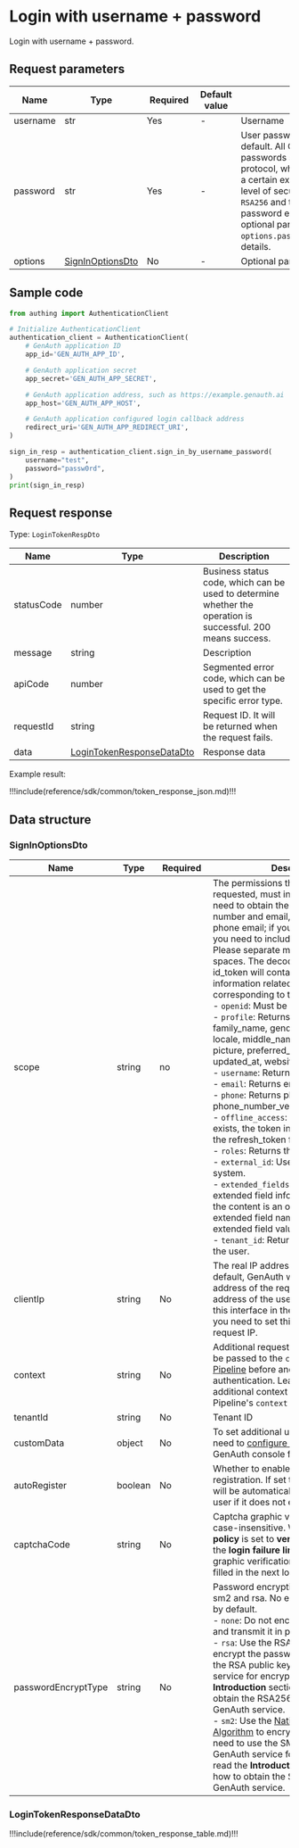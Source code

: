 # Login with username + password

<!--
Warning ⚠️:
Do not modify this document directly,
https://github.com/Authing/authing-docs-factory
Use this project to generate
-->

<LastUpdated />

Login with username + password.

## Request parameters

| Name     | Type                                             | <div style="width:80px">Required</div> | Default value | <div style="width:300px">Description</div>                                                                                                                                                                                                                                                                                                                | <div style="width:200px"></div>Sample value</div> |
| -------- | ------------------------------------------------ | -------------------------------------- | ------------- | --------------------------------------------------------------------------------------------------------------------------------------------------------------------------------------------------------------------------------------------------------------------------------------------------------------------------------------------------------- | ------------------------------------------------- |
| username | str                                              | Yes                                    | -             | Username                                                                                                                                                                                                                                                                                                                                                  | `test`                                            |
| password | str                                              | Yes                                    | -             | User password, not encrypted by default. All GenAuth APIs transmit passwords securely via HTTPS protocol, which can ensure security to a certain extent. If you need a higher level of security, we also support `RSA256` and the national secret `SM2` password encryption method. See the optional parameter `options.passwordEncryptType` for details. | `passw0rd`                                        |
| options  | <a href="#SignInOptionsDto">SignInOptionsDto</a> | No                                     | -             | Optional parameters                                                                                                                                                                                                                                                                                                                                       | `{"passwordEncryptType":"none"}`                  |

## Sample code

```python
from authing import AuthenticationClient

# Initialize AuthenticationClient
authentication_client = AuthenticationClient(
    # GenAuth application ID
    app_id='GEN_AUTH_APP_ID',

    # GenAuth application secret
    app_secret='GEN_AUTH_APP_SECRET',

    # GenAuth application address, such as https://example.genauth.ai
    app_host='GEN_AUTH_APP_HOST',

    # GenAuth application configured login callback address
    redirect_uri='GEN_AUTH_APP_REDIRECT_URI',
)

sign_in_resp = authentication_client.sign_in_by_username_password(
    username="test",
    password="passw0rd",
)
print(sign_in_resp)
```

## Request response

Type: `LoginTokenRespDto`

| Name       | Type                                                               | Description                                                                                                  |
| ---------- | ------------------------------------------------------------------ | ------------------------------------------------------------------------------------------------------------ |
| statusCode | number                                                             | Business status code, which can be used to determine whether the operation is successful. 200 means success. |
| message    | string                                                             | Description                                                                                                  |
| apiCode    | number                                                             | Segmented error code, which can be used to get the specific error type.                                      |
| requestId  | string                                                             | Request ID. It will be returned when the request fails.                                                      |
| data       | <a href="#LoginTokenResponseDataDto">LoginTokenResponseDataDto</a> | Response data                                                                                                |

Example result:

!!!include(reference/sdk/common/token_response_json.md)!!!

## Data structure

### <a id="SignInOptionsDto"></a> SignInOptionsDto

| Name                | Type    | <div style="width:80px">Required</div> | <div style="width:300px">Description</div>                                                                                                                                                                                                                                                                                                                                                                                                                                                                                                                                                                                                                                                                                                                                                                                                                                                                                                                                                                                                                                                                                                                                                                            | <div style="width:200px">Sample value</div> |
| ------------------- | ------- | -------------------------------------- | --------------------------------------------------------------------------------------------------------------------------------------------------------------------------------------------------------------------------------------------------------------------------------------------------------------------------------------------------------------------------------------------------------------------------------------------------------------------------------------------------------------------------------------------------------------------------------------------------------------------------------------------------------------------------------------------------------------------------------------------------------------------------------------------------------------------------------------------------------------------------------------------------------------------------------------------------------------------------------------------------------------------------------------------------------------------------------------------------------------------------------------------------------------------------------------------------------------------- | ------------------------------------------- |
| scope               | string  | no                                     | The permissions that need to be requested, must include openid. If you need to obtain the mobile phone number and email, you need to include phone email; if you need refresh_token, you need to include offline_access. Please separate multiple scopes with spaces. The decoded content of id_token will contain the user information related fields corresponding to these scopes. <br>- `openid`: Must be included. <br>- `profile`: Returns birthdate, family_name, gender, given_name, locale, middle_name, name, nickname, picture, preferred_username, profile, updated_at, website, zoneinfo fields. <br>- `username`: Returns username. <br>- `email`: Returns email, email_verified. <br>- `phone`: Returns phone_number, phone_number_verified. <br>- `offline_access`: If this parameter exists, the token interface will return the refresh_token field. <br>- `roles`: Returns the user's role list. <br>- `external_id`: User ID of the original system. <br>- `extended_fields`: Returns the extended field information of the user, the content is an object, the key is the extended field name, the value is the extended field value. <br>- `tenant_id`: Returns the tenant ID of the user. <br> | `openid profile`                            |
| clientIp            | string  | No                                     | The real IP address of the client. By default, GenAuth will identify the IP address of the request source as the IP address of the user's login. If you call this interface in the backend server, you need to set this IP to the user's real request IP.                                                                                                                                                                                                                                                                                                                                                                                                                                                                                                                                                                                                                                                                                                                                                                                                                                                                                                                                                             | `192.168.0.1`                               |
| context             | string  | No                                     | Additional request context, which will be passed to the `context` object of [Pipeline](https://docs.genauth.ai/guides/pipeline/) before and after authentication. Learn how to get additional context passed into the Pipeline's `context` parameter.                                                                                                                                                                                                                                                                                                                                                                                                                                                                                                                                                                                                                                                                                                                                                                                                                                                                                                                                                                 | `{"source":"utm"}`                          |
| tenantId            | string  | No                                     | Tenant ID                                                                                                                                                                                                                                                                                                                                                                                                                                                                                                                                                                                                                                                                                                                                                                                                                                                                                                                                                                                                                                                                                                                                                                                                             | `625783d629f2bd1f5ddddd98c`                 |
| customData          | object  | No                                     | To set additional user custom data, you need to [configure custom data](https://docs.genauth.ai/guides/users/user-defined-field/) in the GenAuth console first.                                                                                                                                                                                                                                                                                                                                                                                                                                                                                                                                                                                                                                                                                                                                                                                                                                                                                                                                                                                                                                                       | `{"school":"pku","age":"20"}`               |
| autoRegister        | boolean | No                                     | Whether to enable automatic registration. If set to true, an account will be automatically created for the user if it does not exist.                                                                                                                                                                                                                                                                                                                                                                                                                                                                                                                                                                                                                                                                                                                                                                                                                                                                                                                                                                                                                                                                                 |                                             |
| captchaCode         | string  | No                                     | Captcha graphic verification code, case-insensitive. When the **security policy** is set to **verification code** and the **login failure limit** is triggered, the graphic verification code needs to be filled in the next login.                                                                                                                                                                                                                                                                                                                                                                                                                                                                                                                                                                                                                                                                                                                                                                                                                                                                                                                                                                                   | `a8nz`                                      |
| passwordEncryptType | string  | No                                     | Password encryption type, supports sm2 and rsa. No encryption is allowed by default. <br>- `none`: Do not encrypt the password and transmit it in plain text. <br>- `rsa`: Use the RSA256 algorithm to encrypt the password. You need to use the RSA public key of the GenAuth service for encryption. Please read the **Introduction** section to learn how to obtain the RSA256 public key of the GenAuth service. <br>- `sm2`: Use the [National Secret SM2 Algorithm](https://baike.baidu.com/item/SM2/15081831) to encrypt the password. You need to use the SM2 public key of the GenAuth service for encryption. Please read the **Introduction** section to learn how to obtain the SM2 public key of the GenAuth service. <br>                                                                                                                                                                                                                                                                                                                                                                                                                                                                               | sm2                                         |

### <a id="LoginTokenResponseDataDto"></a> LoginTokenResponseDataDto

!!!include(reference/sdk/common/token_response_table.md)!!!

